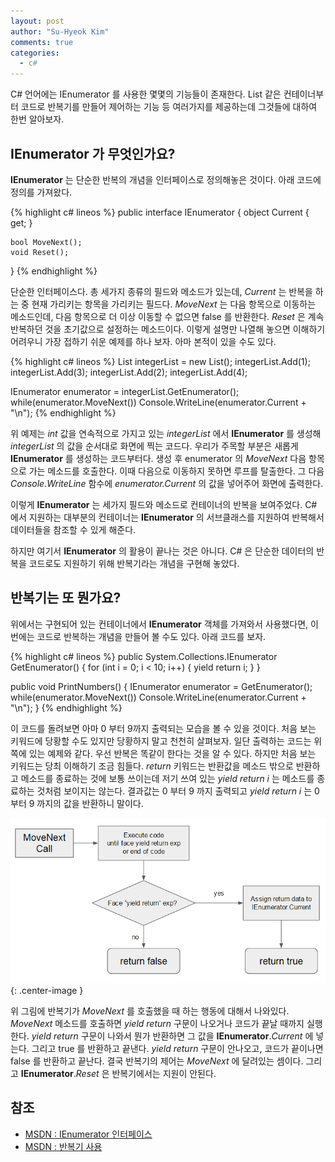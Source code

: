 ```yaml
---
layout: post
author: "Su-Hyeok Kim"
comments: true
categories:
  - c#
---
```


C# 언어에는 IEnumerator 를 사용한 몇몇의 기능들이 존재한다. List 같은 컨테이너부터 코드로 반복기를 만들어 제어하는 기능 등 여러가지를 제공하는데 그것들에 대하여 한번 알아보자.

<!-- more -->

## __IEnumerator__ 가 무엇인가요?

__IEnumerator__ 는 단순한 반복의 개념을 인터페이스로 정의해놓은 것이다. 아래 코드에 정의를 가져왔다.

{% highlight c# lineos %}
public interface IEnumerator
{
    object Current { get; }

    bool MoveNext();
    void Reset();
}
{% endhighlight %}

단순한 인터페이스다. 총 세가지 종류의 필드와 메소드가 있는데, _Current_ 는 반복을 하는 중 현재 가리키는 항목을 가리키는 필드다. _MoveNext_ 는 다음 항목으로 이동하는 메소드인데, 다음 항목으로 더 이상 이동할 수 없으면 false 를 반환한다. _Reset_ 은 계속 반복하던 것을 초기값으로 설정하는 메소드이다. 이렇게 설명만 나열해 놓으면 이해하기 어려우니 가장 접하기 쉬운 예제를 하나 보자. 아마 본적이 있을 수도 있다.

{% highlight c# lineos %}
List<int> integerList = new List<int>();
integerList.Add(1);
integerList.Add(3);
integerList.Add(2);
integerList.Add(4);

IEnumerator<int> enumerator = integerList.GetEnumerator();
while(enumerator.MoveNext())
    Console.WriteLine(enumerator.Current + "\\n");
{% endhighlight %}

위 예제는 _int_ 값을 연속적으로 가지고 있는 _integerList_ 에서 __IEnumerator<int>__ 를 생성해 _integerList_ 의 값을 순서대로 화면에 찍는 코드다. 우리가 주목할 부분은 새롭게 __IEnumerator<int>__ 를 생성하는 코드부터다. 생성 후 enumerator 의 _MoveNext_ 다음 항목으로 가는 메소드를 호출한다. 이때 다음으로 이동하지 못하면 루프를 탈출한다. 그 다음 _Console.WriteLine_ 함수에 _enumerator.Current_ 의 값을 넣어주어 화면에 출력한다.

이렇게 __IEnumerator__ 는 세가지 필드와 메소드로 컨테이너의 반복을 보여주었다. C# 에서 지원하는 대부분의 컨테이너는 __IEnumerator__ 의 서브클래스를 지원하여 반복해서 데이터들을 참조할 수 있게 해준다.

하지만 여기서 __IEnumerator__ 의 활용이 끝나는 것은 아니다. C# 은 단순한 데이터의 반복을 코드로도 지원하기 위해 반복기라는 개념을 구현해 놓았다.

## 반복기는 또 뭔가요?

위에서는 구현되어 있는 컨테이너에서 __IEnumerator__ 객체를 가져와서 사용했다면, 이번에는 코드로 반복하는 개념을 만들어 볼 수도 있다. 아래 코드를 보자.

{% highlight c# lineos %}
public System.Collections.IEnumerator GetEnumerator()
{
    for (int i = 0; i < 10; i++)
    {
        yield return i;
    }
}

public void PrintNumbers()
{
    IEnumerator enumerator = GetEnumerator();
    while(enumerator.MoveNext())
        Console.WriteLine(enumerator.Current + "\\n");
}
{% endhighlight %}

이 코드를 돌려보면 아마 0 부터 9까지 출력되는 모습을 볼 수 있을 것이다. 처음 보는 키워드에 당황할 수도 있지만 당황하지 말고 천천히 살펴보자. 일단 출력하는 코드는 위쪽에 있는 예제와 같다. 우선 반복은 똑같이 한다는 것을 알 수 있다. 하지만 처음 보는 키워드는 당최 이해하기 조금 힘들다. _return_ 키워드는 반환값을 메소드 밖으로 반환하고 메소드를 종료하는 것에 보통 쓰이는데 저기 쓰여 있는 _yield return i_ 는 메소드를 종료하는 것처럼 보이지는 않는다. 결과값는 0 부터 9 까지 출력되고 _yield return i_ 는 0 부터 9 까지의 값을 반환하니 말이다.

![Iterator Run Diagram](/images/csharp_iterator_run.png){: .center-image }

위 그림에 반복기가 _MoveNext_ 를 호출했을 때 하는 행동에 대해서 나와있다. _MoveNext_ 메소드를 호출하면 _yield return_ 구문이 나오거나 코드가 끝날 때까지 실행한다. _yield return_ 구문이 나와서 뭔가 반환하면 그 값을 __IEnumerator__._Current_ 에 넣는다. 그리고 true 를 반환하고 끝낸다. _yield return_ 구문이 안나오고, 코드가 끝이나면 false 를 반환하고 끝난다. 결국 반복기의 제어는 _MoveNext_ 에 달려있는 셈이다. 그리고 __IEnumerator__._Reset_ 은 반복기에서는 지원이 안된다.

## 참조

- [MSDN : IEnumerator 인터페이스](https://msdn.microsoft.com/ko-kr/library/system.collections.ienumerator.aspx)
- [MSDN : 반복기 사용](https://msdn.microsoft.com/ko-kr/library/65zzykke.aspx)
